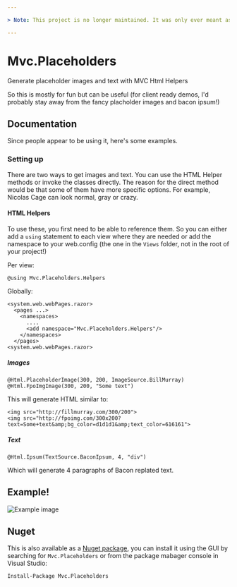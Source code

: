 ```yaml
---

> Note: This project is no longer maintained. It was only ever meant as a toy experiment, but I'm happy to leave the code here in case anyone finds any of it useful.

---
```


# Mvc.Placeholders
Generate placeholder images and text with MVC Html Helpers

So this is mostly for fun but can be useful (for client ready demos, I'd probably stay away from the fancy placholder images and bacon ipsum!)

## Documentation

Since people appear to be using it, here's some examples.

### Setting up

There are two ways to get images and text. You can use the HTML Helper methods or invoke the classes directly. The reason for the direct method would be that some of them have more specific options. For example, Nicolas Cage can look normal, gray or crazy.

#### HTML Helpers

To use these, you first need to be able to reference them. So you can either add a `using` statement to each view where they are needed or add the namespace to your web.config (the one in the `Views` folder, not in the root of your project!)

Per view:

    @using Mvc.Placeholders.Helpers

Globally:

    <system.web.webPages.razor>
      <pages ...>
        <namespaces>
		  ....
	      <add namespace="Mvc.Placeholders.Helpers"/>
	    </namespaces>
	  </pages>
    <system.web.webPages.razor>
    
##### Images

    @Html.PlaceholderImage(300, 200, ImageSource.BillMurray)
    @Html.FpoImgImage(300, 200, "Some text")

This will generate HTML similar to:

    <img src="http://fillmurray.com/300/200">
    <img src="http://fpoimg.com/300x200?text=Some+text&amp;bg_color=d1d1d1&amp;text_color=616161">


##### Text

    @Html.Ipsum(TextSource.BaconIpsum, 4, "div")

Which will generate 4 paragraphs of Bacon replated text.

## Example!

![Example image](http://i.imgur.com/HfPNpns.png)


## Nuget

This is also available as a [Nuget package](http://www.nuget.org/packages/Mvc.Placeholders/), you can install it using the GUI by searching for `Mvc.Placeholders` or from the package mabager console in Visual Studio:

    Install-Package Mvc.Placeholders
